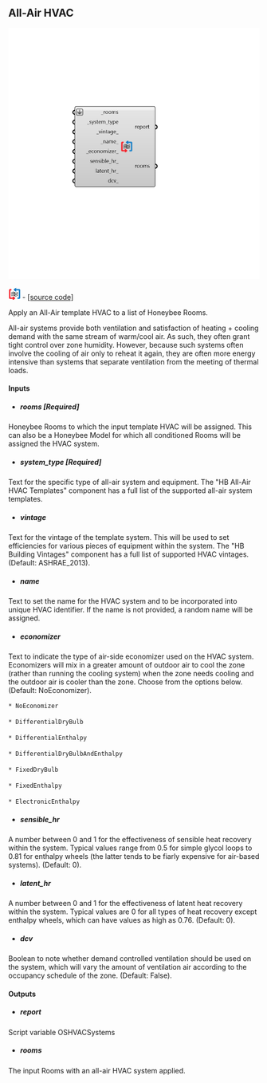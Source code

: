 ## All-Air HVAC

![](../../images/components/All-Air_HVAC.png)

![](../../images/icons/All-Air_HVAC.png) - [[source code]](https://github.com/ladybug-tools/honeybee-grasshopper-energy/blob/master/honeybee_grasshopper_energy/src//HB%20All-Air%20HVAC.py)


Apply an All-Air template HVAC to a list of Honeybee Rooms. 

All-air systems provide both ventilation and satisfaction of heating + cooling demand with the same stream of warm/cool air. As such, they often grant tight control over zone humidity. However, because such systems often involve the cooling of air only to reheat it again, they are often more energy intensive than systems that separate ventilation from the meeting of thermal loads. 



#### Inputs
* ##### rooms [Required]
Honeybee Rooms to which the input template HVAC will be assigned. This can also be a Honeybee Model for which all conditioned Rooms will be assigned the HVAC system. 
* ##### system_type [Required]
Text for the specific type of all-air system and equipment. The "HB All-Air HVAC Templates" component has a full list of the supported all-air system templates. 
* ##### vintage 
Text for the vintage of the template system. This will be used to set efficiencies for various pieces of equipment within the system. The "HB Building Vintages" component has a full list of supported HVAC vintages. (Default: ASHRAE_2013). 
* ##### name 
Text to set the name for the HVAC system and to be incorporated into unique HVAC identifier. If the name is not provided, a random name will be assigned. 
* ##### economizer 
Text to indicate the type of air-side economizer used on the HVAC system. Economizers will mix in a greater amount of outdoor air to cool the zone (rather than running the cooling system) when the zone needs cooling and the outdoor air is cooler than the zone. Choose from the options below. (Default: NoEconomizer). 


    * NoEconomizer

    * DifferentialDryBulb

    * DifferentialEnthalpy

    * DifferentialDryBulbAndEnthalpy

    * FixedDryBulb

    * FixedEnthalpy

    * ElectronicEnthalpy
* ##### sensible_hr 
A number between 0 and 1 for the effectiveness of sensible heat recovery within the system. Typical values range from 0.5 for simple glycol loops to 0.81 for enthalpy wheels (the latter tends to be fiarly expensive for air-based systems). (Default: 0). 
* ##### latent_hr 
A number between 0 and 1 for the effectiveness of latent heat recovery within the system. Typical values are 0 for all types of heat recovery except enthalpy wheels, which can have values as high as 0.76. (Default: 0). 
* ##### dcv 
Boolean to note whether demand controlled ventilation should be used on the system, which will vary the amount of ventilation air according to the occupancy schedule of the zone. (Default: False). 

#### Outputs
* ##### report
Script variable OSHVACSystems 
* ##### rooms
The input Rooms with an all-air HVAC system applied. 